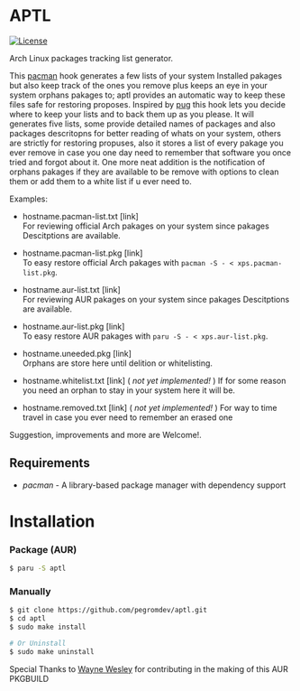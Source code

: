 APTL
===

[![License](https://img.shields.io/badge/license-MIT-blue.svg?style=flat)](https://gitlab.com/pegromDev/aptl/LICENSE)

Arch Linux packages tracking list generator.

This [pacman](https://wiki.archlinux.org/title/Pacman) hook generates a few lists of your system Installed pakages
but also keep track of the ones you remove plus keeps an eye in your system orphans pakages to; aptl provides an automatic way to keep these files safe for restoring proposes.
Inspired by [pug](https://aur.archlinux.org/packages/pug/) this hook lets you decide where to keep your lists and to back them up as you please. 
It will generates five lists, some provide detailed names of packages and also packages descritopns for better reading of whats on your system, others are strictly for restoring propuses,
also it stores a list of every pakage you ever remove in case you one day need to remember that software you once tried and forgot about it.
One more neat addition is the notification of orphans pakages if they are available to be remove with options to clean them or add them to a white list if u ever need to.

Examples:

*	hostname.pacman-list.txt	[link]	
    For reviewing official Arch pakages on your system since pakages Descitptions are available.

*	hostname.pacman-list.pkg	[link]	
    To easy restore official Arch pakages with `pacman -S - < xps.pacman-list.pkg`.

*	hostname.aur-list.txt		[link]	
	  For reviewing AUR pakages on your system since pakages Descitptions are available.

*	hostname.aur-list.pkg		[link]	
    To easy restore AUR pakages with `paru -S - < xps.aur-list.pkg`.

*	hostname.uneeded.pkg		[link]	
    Orphans are store here until delition or whitelisting.

*	hostname.whitelist.txt		[link]	( *not yet implemented!* )
    If for some reason you need an orphan to stay in your system here it will be.	

*	hostname.removed.txt		[link]	( *not yet implemented!* )
    For way to time travel in case you ever need to remember an erased one 		


Suggestion, improvements and more are Welcome!.


## Requirements

* *pacman* - A library-based package manager with dependency support

# Installation

### Package (AUR)
```bash
$ paru -S aptl
```
### Manually

```bash
$ git clone https://github.com/pegromdev/aptl.git
$ cd aptl
$ sudo make install

# Or Uninstall
$ sudo make uninstall
```

Special Thanks to [Wayne Wesley](https://github.com/The-Repo-Club/) for contributing in the making of this AUR PKGBUILD
